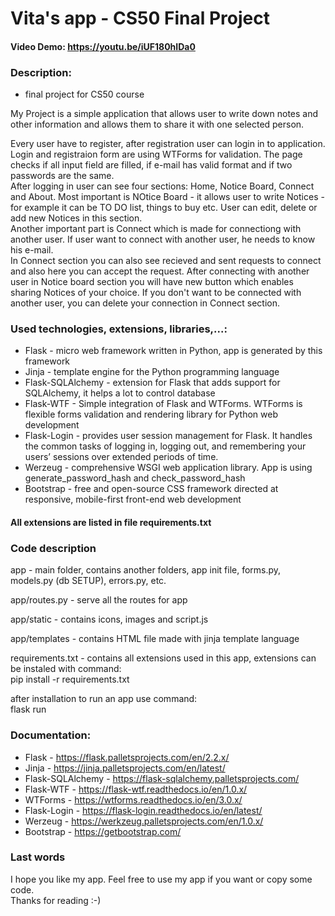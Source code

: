 # Vita's app - CS50 Final Project

#### Video Demo: https://youtu.be/iUF180hIDa0

### Description:

- final project for CS50 course  


My Project is a simple application that allows user to write down notes and other information and allows them to share it with one selected person.

Every user have to register, after registration user
can login in to application. Login and registraion form are
using WTForms for validation. The page checks if all input
field are filled, if e-mail has valid format and if two
passwords are the same.  
After logging in user can see four sections: Home, Notice Board, Connect and About.
Most important is NOtice Board - it allows user to
write Notices - for example it can be TO DO list, things
to buy etc. User can edit, delete or add new Notices in this section.  
Another important part is Connect which is made for
connectiong with another user. If user want to connect
with another user, he needs to know his e-mail.  
In Connect section you can also see recieved and sent
requests to connect and also here you can accept the request.
After connecting with another user in Notice board section you will
have new button which enables sharing Notices of your
choice. If you don't want to be connected with another
user, you can delete your connection in Connect section.

### Used technologies, extensions, libraries,...:

- Flask - micro web framework written in Python, app is generated by this framework
- Jinja - template engine for the Python programming language
- Flask-SQLAlchemy - extension for Flask that adds support for SQLAlchemy, it helps a lot to control database
- Flask-WTF - Simple integration of Flask and WTForms. WTForms is flexible forms validation and rendering library for Python web development
- Flask-Login - provides user session management for Flask. It handles the common tasks of logging in, logging out, and remembering your users’ sessions over extended periods of time.
- Werzeug - comprehensive WSGI web application library. App is using generate_password_hash and check_password_hash
- Bootstrap - free and open-source CSS framework directed at responsive, mobile-first front-end web development  


#### All extensions are listed in file requirements.txt

### Code description

app - main folder, contains another folders, app init file, forms.py, models.py (db SETUP), errors.py, etc.

app/routes.py - serve all the routes for app

app/static - contains icons, images and script.js

app/templates - contains HTML file made with jinja template language

requirements.txt - contains all extensions used in this app, extensions can be instaled with command:  
pip install -r requirements.txt

after installation to run an app use command:  
flask run

### Documentation:

- Flask - https://flask.palletsprojects.com/en/2.2.x/
- Jinja - https://jinja.palletsprojects.com/en/latest/
- Flask-SQLAlchemy - https://flask-sqlalchemy.palletsprojects.com/
- Flask-WTF - https://flask-wtf.readthedocs.io/en/1.0.x/
- WTForms - https://wtforms.readthedocs.io/en/3.0.x/
- Flask-Login - https://flask-login.readthedocs.io/en/latest/
- Werzeug - https://werkzeug.palletsprojects.com/en/1.0.x/
- Bootstrap - https://getbootstrap.com/

### Last words

I hope you like my app. Feel free to use my app if you want or copy some code.  
Thanks for reading :-)  

